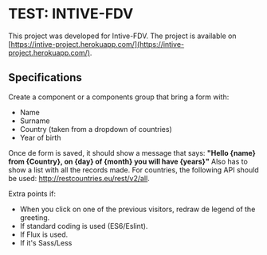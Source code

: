 # TEST: INTIVE-FDV

This project was developed for Intive-FDV. The project is available on [https://intive-project.herokuapp.com/](https://intive-project.herokuapp.com/).

## Specifications

Create a component or a components group that bring a form with:
- Name
- Surname
- Country (taken from a dropdown of countries)
- Year of birth

Once de form is saved, it should show a message that says:
    **"Hello {name} from {Country}, on {day} of {month} you will have {years}"**
Also has to show a list with all the records made.
For countries, the following API should be used: http://restcountries.eu/rest/v2/all.

Extra points if:
- When you click on one of the previous visitors, redraw de legend of the greeting.
- If standard coding is used (ES6/Eslint).
- If Flux is used.
- If it's Sass/Less
